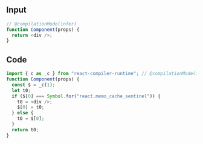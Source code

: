 
## Input

```javascript
// @compilationMode(infer)
function Component(props) {
  return <div />;
}

```

## Code

```javascript
import { c as _c } from "react-compiler-runtime"; // @compilationMode(infer)
function Component(props) {
  const $ = _c(1);
  let t0;
  if ($[0] === Symbol.for("react.memo_cache_sentinel")) {
    t0 = <div />;
    $[0] = t0;
  } else {
    t0 = $[0];
  }
  return t0;
}

```
      